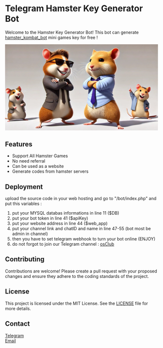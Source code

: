# Telegram Hamster Key Generator Bot

Welcome to the Hamster Key Generator Bot! This bot can generate <a href="https://t.me/hamster_kombat_bot">hamster_kombat_bot</a> mini games key for free !

![Bot Preview](bot/home.jpg)

## Features

- Support All Hamster Games
- No need referral
- Can be used as a website
- Generate codes from hamster servers

## Deployment

upload the source code in your web hosting and go to "/bot/index.php" and put this variables :

1. put your MYSQL databas informations in line 11 ($DB)
2. put your bot token in line 41 ($apiKey)
3. put your website address in line 44 ($web_app)
4. put your channel link and chatID and name in line 47-55 (bot most be admin in channel)
5. then you have to set telegram webhook to turn your bot online (ENJOY)
6. do not forgot to join our Telegram channel : <a href="https://t.me/osClub">osClub</a>



## Contributing

Contributions are welcome! Please create a pull request with your proposed changes and ensure they adhere to the coding standards of the project.

## License

This project is licensed under the MIT License. See the [LICENSE](LICENSE) file for more details.

## Contact

<a href="https://t.me/LampStack">Telegram</a><br>
<a href="mailto:xialop@outlook.com">Email</a>
